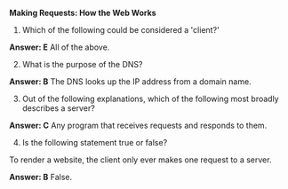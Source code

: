 **Making Requests: How the Web Works**

1.  Which of the following could be considered a 'client?'

**Answer:  E** All of the above.

2.  What is the purpose of the DNS?

**Answer:  B** The DNS looks up the IP address from a domain name.

3. Out of the following explanations, which of the following most broadly describes a server?

**Answer:  C** Any program that receives requests and responds to them.

4.  Is the following statement true or false?

To render a website, the client only ever makes one request to a server.

**Answer:  B** False.
